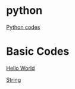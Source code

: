 # python
[Python codes]()

# Basic Codes

[Hello World](https://github.com/KAVIYARASAN-1997/python/blob/main/Basics/Helloworld.py)

[String](https://github.com/KAVIYARASAN-1997/python/blob/main/Basics/String.py)
